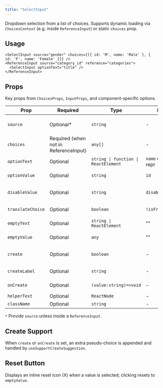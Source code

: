 ```yaml
---
title: "SelectInput"
---
```


Dropdown selection from a list of choices. Supports dynamic loading via `ChoicesContext` (e.g. inside `ReferenceInput`) or static `choices` prop.

## Usage

```tsx
<SelectInput source="gender" choices={[{ id: 'M', name: 'Male' }, { id: 'F', name: 'Female' }]} />
<ReferenceInput source="category_id" reference="categories">
  <SelectInput optionText="title" />
</ReferenceInput>
```

## Props

Key props from `ChoicesProps`, `InputProps`, and component-specific options.

| Prop | Required | Type | Default | Description |
|------|----------|------|---------|-------------|
| `source` | Optional* | `string` | - | Field name (inferred in ReferenceInput) |
| `choices` | Required (when not in ReferenceInput) | `any[]` | - | Available options |
| `optionText` | Optional | `string \| function \| ReactElement` | `name` or record repr | How to render each option |
| `optionValue` | Optional | `string` | `id` | Value extractor field |
| `disableValue` | Optional | `string` | `disabled` | Property marking a disabled choice |
| `translateChoice` | Optional | `boolean` | `!isFromReference` | Translate option text |
| `emptyText` | Optional | `string \| ReactElement` | "" | Placeholder display |
| `emptyValue` | Optional | `any` | "" | Value used for empty selection |
| `create` | Optional | `boolean` | - | Enable create new suggestion flow |
| `createLabel` | Optional | `string` | - | Translation key for create item |
| `onCreate` | Optional | `(value:string)=>void` | - | Async create handler |
| `helperText` | Optional | `ReactNode` | - | Help text |
| `className` | Optional | `string` | - | Classes |

`*` Provide `source` unless inside a `ReferenceInput`.

## Create Support

When `create` or `onCreate` is set, an extra pseudo-choice is appended and handled by `useSupportCreateSuggestion`.

## Reset Button

Displays an inline reset icon (X) when a value is selected; clicking resets to `emptyValue`.

